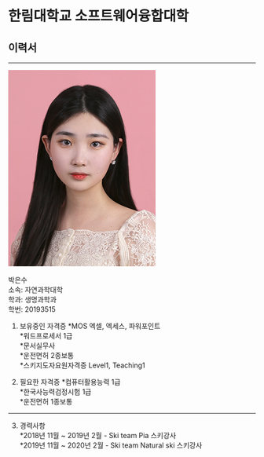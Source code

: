 # 한림대학교 소프트웨어융합대학
## 이력서
---
![이력서사진](증사.jpg)


박은수   
소속: 자연과학대학   
학과: 생명과학과   
학번: 20193515   

1. 보유중인 자격증
*MOS 엑셀, 엑세스, 파워포인트   
*워드프로세서 1급   
*문서실무사   
*운전면허 2종보통   
*스키지도자요원자격증 Level1, Teaching1

2. 필요한 자격증
*컴퓨터활용능력 1급   
*한국사능력검정시험 1급   
*운전면허 1종보통   

----
  

3. 경력사항   
*2018년 11월 ~ 2019년 2월 - Ski team Pia 스키강사   
*2019년 11월 ~ 2020년 2월 - Ski team Natural ski 스키강사




